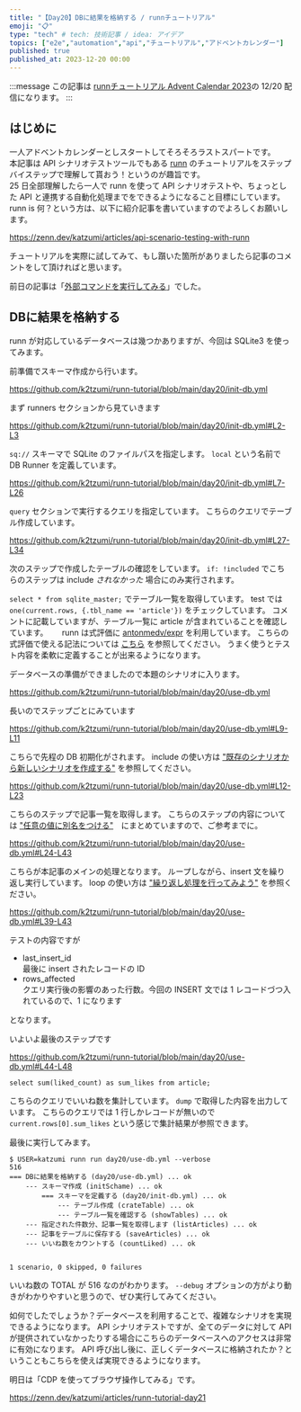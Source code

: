 ```yaml
---
title: "【Day20】DBに結果を格納する / runnチュートリアル"
emoji: "📋"
type: "tech" # tech: 技術記事 / idea: アイデア
topics: ["e2e","automation","api","チュートリアル","アドベントカレンダー"]
published: true
published_at: 2023-12-20 00:00
---
```


:::message
この記事は [runnチュートリアル Advent Calendar 2023](https://qiita.com/advent-calendar/2023/runn-tutorial)の 12/20 配信になります。
:::

## はじめに

一人アドベントカレンダーとしスタートしてそろそろラストスパートです。  
本記事は API シナリオテストツールでもある [runn](https://github.com/k1LoW/runn) のチュートリアルをステップバイステップで理解して貰おう！というのが趣旨です。  
25 日全部理解したら一人で runn を使って API シナリオテストや、ちょっとした API と連携する自動化処理までをできるようになること目標にしています。  
runn is 何？という方は、以下に紹介記事を書いていますのでよろしくお願いします。

https://zenn.dev/katzumi/articles/api-scenario-testing-with-runn

チュートリアルを実際に試してみて、もし躓いた箇所がありましたら記事のコメントをして頂ければと思います。

前日の記事は「[外部コマンドを実行してみる](https://zenn.dev/katzumi/articles/runn-tutorial-day19)」でした。

## DBに結果を格納する

runn が対応しているデータベースは幾つかありますが、今回は SQLite3 を使ってみます。

前準備でスキーマ作成から行います。

https://github.com/k2tzumi/runn-tutorial/blob/main/day20/init-db.yml

まず runners セクションから見ていきます

https://github.com/k2tzumi/runn-tutorial/blob/main/day20/init-db.yml#L2-L3

`sq://` スキーマで SQLite のファイルパスを指定します。
`local` という名前で DB Runner を定義しています。

https://github.com/k2tzumi/runn-tutorial/blob/main/day20/init-db.yml#L7-L26

`query` セクションで実行するクエリを指定しています。
こちらのクエリでテーブル作成しています。

https://github.com/k2tzumi/runn-tutorial/blob/main/day20/init-db.yml#L27-L34

次のステップで作成したテーブルの確認をしています。
`if: !included` でこちらのステップは include *されなかった* 場合にのみ実行されます。

`select * from sqlite_master;` でテーブル一覧を取得しています。
test では `one(current.rows, {.tbl_name == 'article'})` をチェックしています。
コメントに記載していますが、テーブル一覧に article が含まれていることを確認しています。　　
runn は式評価に [antonmedv/expr](https://github.com/antonmedv/expr) を利用しています。
こちらの式評価で使える記法については [こちら](https://github.com/antonmedv/expr/blob/master/docs/Language-Definition.md) を参照してください。
うまく使うとテスト内容を柔軟に定義することが出来るようになります。

データベースの準備ができましたので本題のシナリオに入ります。

https://github.com/k2tzumi/runn-tutorial/blob/main/day20/use-db.yml

長いのでステップごとにみています

https://github.com/k2tzumi/runn-tutorial/blob/main/day20/use-db.yml#L9-L11

こちらで先程の DB 初期化がされます。
include の使い方は ["既存のシナリオから新しいシナリオを作成する"](https://zenn.dev/katzumi/articles/runn-tutorial-day12) を参照してください。

https://github.com/k2tzumi/runn-tutorial/blob/main/day20/use-db.yml#L12-L23

こちらのステップで記事一覧を取得します。
こちらのステップの内容については ["任意の値に別名をつける"](https://zenn.dev/katzumi/articles/runn-tutorial-day10)　にまとめていますので、ご参考までに。

https://github.com/k2tzumi/runn-tutorial/blob/main/day20/use-db.yml#L24-L43

こちらが本記事のメインの処理となります。
ループしながら、insert 文を繰り返し実行しています。
loop の使い方は ["繰り返し処理を行ってみよう"](https://zenn.dev/katzumi/articles/runn-tutorial-day11) を参照ください。

https://github.com/k2tzumi/runn-tutorial/blob/main/day20/use-db.yml#L39-L43

テストの内容ですが

* last_insert_id  
最後に insert されたレコードの ID
* rows_affected  
クエリ実行後の影響のあった行数。今回の INSERT 文では 1 レコードづつ入れているので、1 になります

となります。

いよいよ最後のステップです

https://github.com/k2tzumi/runn-tutorial/blob/main/day20/use-db.yml#L44-L48

`select sum(liked_count) as sum_likes from article;`

こちらのクエリでいいね数を集計しています。
`dump` で取得した内容を出力しています。
こちらのクエリでは 1 行しかレコードが無いので `current.rows[0].sum_likes` という感じで集計結果が参照できます。

最後に実行してみます。

```console
$ USER=katzumi runn run day20/use-db.yml --verbose
516
=== DBに結果を格納する (day20/use-db.yml) ... ok
    --- スキーマ作成 (initSchame) ... ok
        === スキーマを定義する (day20/init-db.yml) ... ok
            --- テーブル作成 (crateTable) ... ok
            --- テーブル一覧を確認する (showTables) ... ok
    --- 指定された件数分、記事一覧を取得します (listArticles) ... ok
    --- 記事をテーブルに保存する (saveArticles) ... ok
    --- いいね数をカウントする (countLiked) ... ok


1 scenario, 0 skipped, 0 failures
```

いいね数の TOTAL が 516 なのがわかります。
`--debug` オプションの方がより動きがわかりやすいと思うので、ぜひ実行してみてください。

如何でしたでしょうか？データベースを利用することで、複雑なシナリオを実現できるようになります。
API シナリオテストですが、全てのデータに対して API が提供されていなかったりする場合にこちらのデータベースへのアクセスは非常に有効になります。
API 呼び出し後に、正しくデータベースに格納されたか？ということもこちらを使えば実現できるようになります。

明日は「CDP を使ってブラウザ操作してみる」です。

https://zenn.dev/katzumi/articles/runn-tutorial-day21